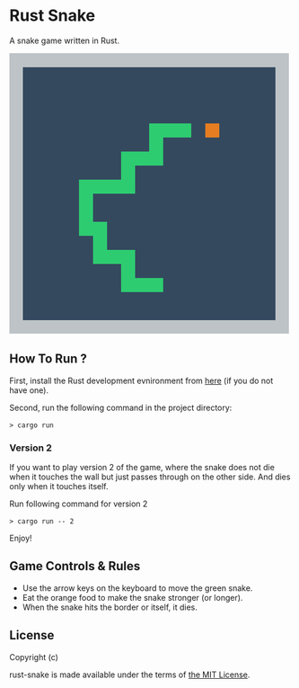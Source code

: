 # Rust Snake

A snake game written in Rust.

<img src="screenshot.png" />

## How To Run ?

First, install the Rust development evnironment from [here](https://www.rust-lang.org/tools/install) (if you do not have one).

Second, run the following command in the project directory:

```
> cargo run
```

### Version 2

If you want to play version 2 of the game, where the snake does not die when it touches the wall but
just passes through on the other side. And dies only when it touches itself.

Run following command for version 2

```
> cargo run -- 2
```

Enjoy!

## Game Controls & Rules

- Use the arrow keys on the keyboard to move the green snake.
- Eat the orange food to make the snake stronger (or longer).
- When the snake hits the border or itself, it dies.

## License

Copyright (c)

rust-snake is made available under the terms of [the MIT License](LICENSE.md).